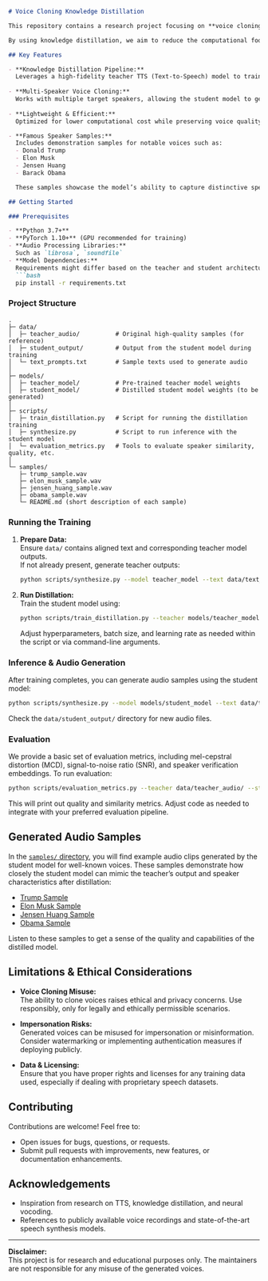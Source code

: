 ```markdown
# Voice Cloning Knowledge Distillation

This repository contains a research project focusing on **voice cloning** using **knowledge distillation techniques**. The main goal is to distill knowledge from a large teacher model (a high-quality, resource-intensive voice cloning system) into a smaller, more efficient student model without significantly compromising audio quality and speaker similarity.

By using knowledge distillation, we aim to reduce the computational footprint, memory usage, and inference latency of state-of-the-art voice cloning models, making them more accessible and deployable on edge devices or less powerful hardware setups.

## Key Features

- **Knowledge Distillation Pipeline:**  
  Leverages a high-fidelity teacher TTS (Text-to-Speech) model to train a smaller student model. The student model learns to replicate the teacher’s acoustic output and voice characteristics.
  
- **Multi-Speaker Voice Cloning:**  
  Works with multiple target speakers, allowing the student model to generalize and clone various voices.
  
- **Lightweight & Efficient:**  
  Optimized for lower computational cost while preserving voice quality and naturalness.

- **Famous Speaker Samples:**  
  Includes demonstration samples for notable voices such as:
  - Donald Trump
  - Elon Musk
  - Jensen Huang
  - Barack Obama

  These samples showcase the model’s ability to capture distinctive speaking styles, intonations, and vocal timbre.

## Getting Started

### Prerequisites

- **Python 3.7+**
- **PyTorch 1.10+** (GPU recommended for training)
- **Audio Processing Libraries:**  
  Such as `librosa`, `soundfile`
- **Model Dependencies:**  
  Requirements might differ based on the teacher and student architectures chosen. Install dependencies via:
  ```bash
  pip install -r requirements.txt
  ```

### Project Structure

```
.
├─ data/
│  ├─ teacher_audio/          # Original high-quality samples (for reference)
│  ├─ student_output/         # Output from the student model during training
│  └─ text_prompts.txt        # Sample texts used to generate audio
│
├─ models/
│  ├─ teacher_model/          # Pre-trained teacher model weights
│  ├─ student_model/          # Distilled student model weights (to be generated)
│
├─ scripts/
│  ├─ train_distillation.py   # Script for running the distillation training
│  ├─ synthesize.py           # Script to run inference with the student model
│  └─ evaluation_metrics.py   # Tools to evaluate speaker similarity, quality, etc.
│
└─ samples/
   ├─ trump_sample.wav
   ├─ elon_musk_sample.wav
   ├─ jensen_huang_sample.wav
   ├─ obama_sample.wav
   └─ README.md (short description of each sample)
```

### Running the Training

1. **Prepare Data:**  
   Ensure `data/` contains aligned text and corresponding teacher model outputs.  
   If not already present, generate teacher outputs:
   ```bash
   python scripts/synthesize.py --model teacher_model --text data/text_prompts.txt --output data/teacher_audio/
   ```

2. **Run Distillation:**  
   Train the student model using:
   ```bash
   python scripts/train_distillation.py --teacher models/teacher_model --output models/student_model
   ```

   Adjust hyperparameters, batch size, and learning rate as needed within the script or via command-line arguments.

### Inference & Audio Generation

After training completes, you can generate audio samples using the student model:

```bash
python scripts/synthesize.py --model models/student_model --text data/text_prompts.txt --output data/student_output/
```

Check the `data/student_output/` directory for new audio files.

### Evaluation

We provide a basic set of evaluation metrics, including mel-cepstral distortion (MCD), signal-to-noise ratio (SNR), and speaker verification embeddings. To run evaluation:

```bash
python scripts/evaluation_metrics.py --teacher data/teacher_audio/ --student data/student_output/
```

This will print out quality and similarity metrics. Adjust code as needed to integrate with your preferred evaluation pipeline.

## Generated Audio Samples

In the [`samples/` directory](samples/), you will find example audio clips generated by the student model for well-known voices. These samples demonstrate how closely the student model can mimic the teacher’s output and speaker characteristics after distillation:

- [Trump Sample](samples/trump_sample.wav)
- [Elon Musk Sample](samples/elon_musk_sample.wav)
- [Jensen Huang Sample](samples/jensen_huang_sample.wav)
- [Obama Sample](samples/obama_sample.wav)

Listen to these samples to get a sense of the quality and capabilities of the distilled model.

## Limitations & Ethical Considerations

- **Voice Cloning Misuse:**  
  The ability to clone voices raises ethical and privacy concerns. Use responsibly, only for legally and ethically permissible scenarios.
  
- **Impersonation Risks:**  
  Generated voices can be misused for impersonation or misinformation. Consider watermarking or implementing authentication measures if deploying publicly.

- **Data & Licensing:**  
  Ensure that you have proper rights and licenses for any training data used, especially if dealing with proprietary speech datasets.

## Contributing

Contributions are welcome! Feel free to:

- Open issues for bugs, questions, or requests.
- Submit pull requests with improvements, new features, or documentation enhancements.

## Acknowledgements

- Inspiration from research on TTS, knowledge distillation, and neural vocoding.
- References to publicly available voice recordings and state-of-the-art speech synthesis models.

---

**Disclaimer:**  
This project is for research and educational purposes only. The maintainers are not responsible for any misuse of the generated voices.
```
